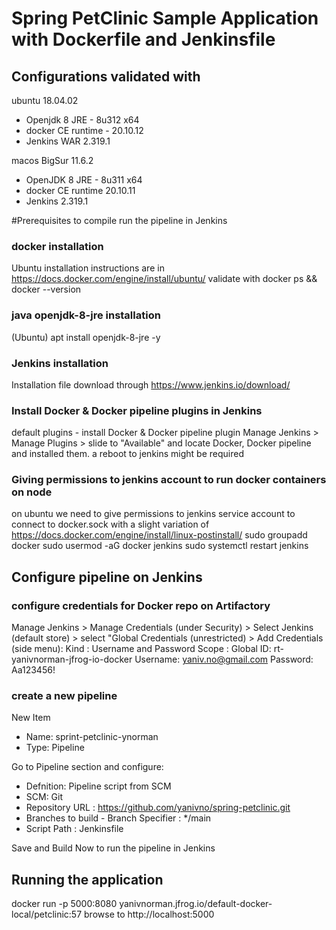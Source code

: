 # Spring PetClinic Sample Application with Dockerfile and Jenkinsfile

## Configurations validated with

 ubuntu 18.04.02 
 - Openjdk 8 JRE - 8u312 x64
 - docker CE runtime - 20.10.12
 - Jenkins WAR 2.319.1
 
 macos BigSur 11.6.2
 - OpenJDK 8 JRE - 8u311 x64
 - docker CE runtime 20.10.11
 - Jenkins 2.319.1

#Prerequisites to compile run the pipeline in Jenkins

### docker installation
Ubuntu installation instructions are in https://docs.docker.com/engine/install/ubuntu/
validate with docker ps && docker --version

### java openjdk-8-jre installation
(Ubuntu) apt install openjdk-8-jre -y

### Jenkins installation
Installation file download through https://www.jenkins.io/download/

### Install Docker & Docker pipeline plugins in Jenkins
default plugins - install Docker & Docker pipeline plugin
Manage Jenkins > Manage Plugins > slide to "Available" and locate Docker, Docker pipeline and installed them.
a reboot to jenkins might be required

### Giving permissions to jenkins account to run docker containers on node
on ubuntu we need to give permissions to jenkins service account to connect to docker.sock
with a slight variation of https://docs.docker.com/engine/install/linux-postinstall/
sudo groupadd docker
sudo usermod -aG docker jenkins
sudo systemctl restart jenkins

## Configure pipeline on Jenkins

### configure credentials for Docker repo on Artifactory
Manage Jenkins > Manage Credentials (under Security) > Select Jenkins (default store) > select "Global Credentials (unrestricted) > Add Credentials (side menu):
Kind : Username and Password
Scope : Global
ID: rt-yanivnorman-jfrog-io-docker
Username: yaniv.no@gmail.com
Password: Aa123456!

### create a new pipeline
New Item
  - Name: sprint-petclinic-ynorman
  - Type: Pipeline

Go to Pipeline section and configure:
  - Defnition: Pipeline script from SCM
  - SCM: Git
  - Repository URL : https://github.com/yanivno/spring-petclinic.git
  - Branches to build - Branch Specifier : */main
  - Script Path : Jenkinsfile
  
Save and Build Now to run the pipeline in Jenkins

## Running the application
docker run -p 5000:8080 yanivnorman.jfrog.io/default-docker-local/petclinic:57
browse to http://localhost:5000
